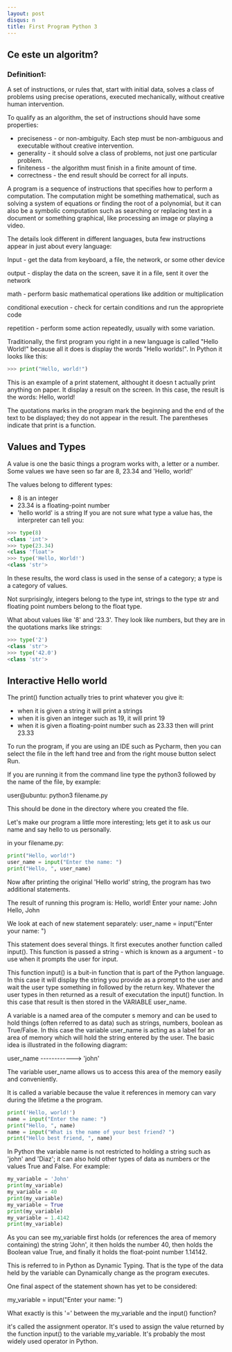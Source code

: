 ```yaml
---
layout: post
disqus: n
title: First Program Python 3
---
```


## Ce este un algoritm?

### Definition1:

A set of instructions, or rules that, start with initial data, solves a class of problems using precise operations, executed mechanically, without creative human intervention.

To qualify as an algorithm, the set of instructions should have some properties:

- preciseness - or non-ambiguity. Each step must be non-ambiguous and executable without creative intervention.
- generality - it should solve a class of problems, not just one particular problem.
- finiteness - the algorithm must finish in a finite amount of time.
- correctness - the end result should be correct for all inputs.

A program is a sequence of instructions that specifies how to perform a computation. The computation might be something mathematical, such as solving a system of equations or finding the root of a polynomial, but it can also be a symbolic computation such as searching or replacing text in a document or something graphical, like processing an image or playing a video.

The details look different in different languages, buta few instructions appear in just about every language:

Input - get the data from keyboard, a file, the network, or some other device

output - display the data on the screen, save it in a file, sent it over the network

math - perform basic mathematical operations like addition or multiplication

conditional execution - check for certain conditions and run the appropriete code

repetition - perform some action repeatedly, usually with some variation.

Traditionally, the first program you right in a new language is called "Hello World!" because all it does is display the words "Hello worlds!". In Python it looks like
this:
```python
>>> print("Hello, world!")
```

This is an example of a print statement, althought it doesn t actually print anything on paper. It display a result on the screen. In this case, the result is the words: Hello, world!

The quotations marks in the program mark the beginning and the end of the text to be displayed; they do not appear in the result. The parentheses indicate that print is a function.

## Values and Types

A value is one the basic things a program works with, a letter or a number. Some values we have seen so far are 8, 23.34 and 'Hello, world!'

The values belong to different types:

- 8 is an integer
- 23.34 is a floating-point number
- 'hello world' is a string
If you are not sure what type a value has, the interpreter can tell you:

```python
>>> type(8)
<class 'int'>
>>> type(23.34)
<class 'float'>
>>> type('Hello, World!')
<class 'str'>
```

In these results, the word class is used in the sense of a category; a type is a category of values.

Not surprisingly, integers belong to the type int, strings to the type str and floating point numbers belong to the float type.

What about values like '8' and '23.3'. They look like numbers, but they are in the quotations marks like strings:

```python
>>> type('2')
<class 'str'>
>>> type('42.0')
<class 'str'>
```

## Interactive Hello world

The print() function actually tries to print whatever you give it:

- when it is given a string it will print a strings
- when it is given an integer such as 19, it will print 19
- when it is given a floating-point number such as 23.33 then will print 23.33

To run the program, if you are using an IDE such as Pycharm, then you can select the file in the left hand tree and from the right mouse button select Run.

If you are running it from the command line type the python3 followed by the name of the file, by example:

user@ubuntu: python3 filename.py

This should be done in the directory where you created the file.

Let's make our program a little more interesting; lets get it to ask us our name and say hello to us personally.

in your filename.py:

```python
print("Hello, world!")
user_name = input("Enter the name: ")
print("Hello, ", user_name)
```

Now after printing the original 'Hello world' string, the program has two additional statements.

The result of running this program is:
Hello, world!
Enter your name: John
Hello, John

We look at each of new statement separately:
user_name = input("Enter your name: ")

This statement does several things. It first executes another function called input(). This function is passed a string - which is known as a argument - to use when it prompts the user for input.

This function input() is a buit-in function that is part of the Python language. In this case it will display the string you provide as a prompt to the user and wait the user type something in followed by the return key. Whatever the user types in then returned as a result of executation the input() function. In this case that result is then stored in the VARIABLE user_name.

A variable is a named area of the computer s memory and can be used to hold things (often referred to as data) such as strings, numbers, boolean as True/False. In this case the variable user_name is acting as a label for an area of memory which will hold the string entered by the user. The basic idea is illustrated in the following  diagram:

user_name  ------------> 'john'

The variable user_name allows us to access this area of the memory easily and conveniently.

It is called a variable because the value it references in memory can vary during the lifetime a the program.

```python
print('Hello, world!')
name = input("Enter the name: ")
print("Hello, ", name)
name = input("What is the name of your best friend? ")
print("Hello best friend, ", name)
```

In Python the variable name is not restricted to holding a string such as 'john' and 'Diaz'; it can also hold other types of data as numbers or the values True and False. For example:

```python
my_variable = 'John'
print(my_variable)
my_variable = 40
print(my_variable)
my_variable = True
print(my_variable)
my_variable = 1.4142
print(my_variable)
```

As you can see my_variable first holds (or references the area of memory containing) the string 'John', it then holds the number 40, then holds the Boolean value True, and finally it holds the float-point number 1.14142.

This is referred to in Python as Dynamic Typing. That is the type of the data held by the variable can Dynamically change as the program executes.

One final aspect of the statement shown has yet to be considered:

my_variable = input("Enter your name: ")

What exactly is this '=' between the my_variable and the input() function?

it's called the assignment operator. It's used to assign the value returned by the function input() to the variable my_variable. It's probably the most widely used operator in Python.
